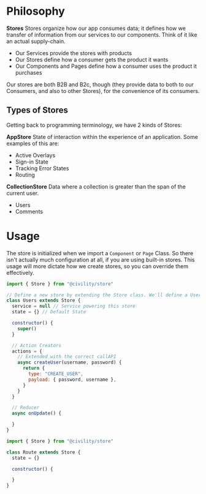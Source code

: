 Philosophy
==========
**Stores**
Stores organize how our app consumes data; it defines how we transfer of information from our services to our components. Think of it like an actual supply-chain.

- Our Services provide the stores with products
- Our Stores define how a consumer gets the product it wants
- Our Components and Pages define how a consumer uses the product it purchases

Our stores are both B2B and B2c, though (they provide data to both to our Consumers, and also to other Stores), for the convenience of its consumers.


Types of Stores
--------------
Getting back to programming terminology, we have 2 kinds of Stores:

**AppStore**
State of interaction within the experience of an application. Some examples of this are:
- Active Overlays
- Sign-in State
- Tracking Error States
- Routing

**CollectionStore**
Data where a collection is greater than the span of the current user.
- Users
- Comments


Usage
======
The store is initialized when we import a `Component` or `Page` Class. So there isn't actually much configuration at all, if you are using built-in stores. This usage will more dictate how we create stores, so you can override them effectively.

```js
import { Store } from "@civility/store"

// Define a new store by extending the Store class. We'll define a User store.
class Users extends Store {
  service = null // Service powering this store
  state = {} // Default State

  constructor() {
    super()
  }

  // Action Creators
  actions = {
    // Extended with the correct callAPI
    async createUser(username, password) {
      return {
        type: "CREATE_USER",
        payload: { password, username },
      }
    }
  }

  // Reducer
  async onUpdate() {

  }
}
```


```js
import { Store } from "@civility/store"

class Route extends Store {
  state = {}

  constructor() {

  }
}
```
